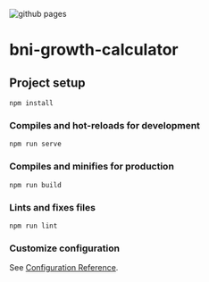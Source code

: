 ![github pages](https://github.com/dampee/Bni-Growth-Calculator/workflows/github%20pages/badge.svg?branch=master)

# bni-growth-calculator

## Project setup
```
npm install
```

### Compiles and hot-reloads for development
```
npm run serve
```

### Compiles and minifies for production
```
npm run build
```

### Lints and fixes files
```
npm run lint
```

### Customize configuration
See [Configuration Reference](https://cli.vuejs.org/config/).
